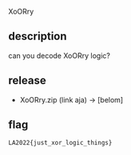 XoORry

## description

can you decode XoORry logic?

## release

- XoORry.zip (link aja) -> [belom]

## flag

`LA2022{just_xor_logic_things}`
